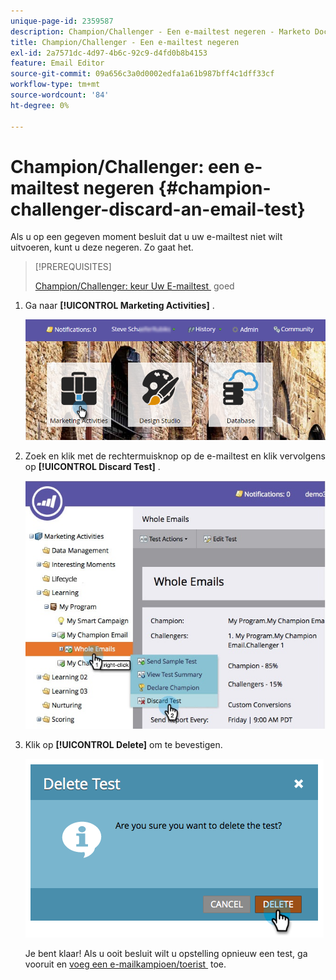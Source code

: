```yaml
---
unique-page-id: 2359587
description: Champion/Challenger - Een e-mailtest negeren - Marketo Docs - Productdocumentatie
title: Champion/Challenger - Een e-mailtest negeren
exl-id: 2a7571dc-4d97-4b6c-92c9-d4fd0b8b4153
feature: Email Editor
source-git-commit: 09a656c3a0d0002edfa1a61b987bff4c1dff33cf
workflow-type: tm+mt
source-wordcount: '84'
ht-degree: 0%

---
```


# Champion/Challenger: een e-mailtest negeren {#champion-challenger-discard-an-email-test}

Als u op een gegeven moment besluit dat u uw e-mailtest niet wilt uitvoeren, kunt u deze negeren. Zo gaat het.

>[!PREREQUISITES]
>
>[&#x200B; Champion/Challenger: keur Uw E-mailtest &#x200B;](/help/marketo/product-docs/email-marketing/general/functions-in-the-editor/email-tests-champion-challenger/champion-challenger-approve-your-email-test.md) goed

1. Ga naar **[!UICONTROL Marketing Activities]** .

   ![](assets/login-marketing-activities-3.png)

1. Zoek en klik met de rechtermuisknop op de e-mailtest en klik vervolgens op **[!UICONTROL Discard Test]** .

   ![](assets/champion5.jpg)

1. Klik op **[!UICONTROL Delete]** om te bevestigen.

   ![](assets/image2014-9-15-14-3a17-3a11.png)

   Je bent klaar! Als u ooit besluit wilt u opstelling opnieuw een test, ga vooruit en [&#x200B; voeg een e-mailkampioen/toerist &#x200B;](/help/marketo/product-docs/email-marketing/general/functions-in-the-editor/email-tests-champion-challenger/add-an-email-champion-challenger.md) toe.
